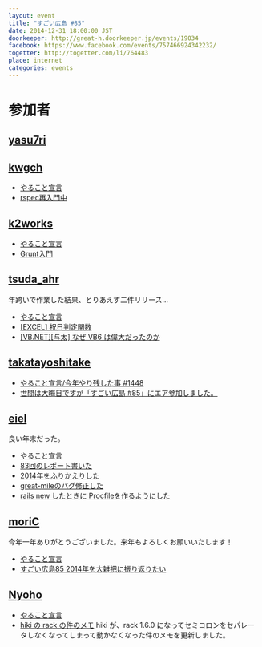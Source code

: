 ```yaml
---
layout: event
title: "すごい広島 #85"
date: 2014-12-31 18:00:00 JST
doorkeeper: http://great-h.doorkeeper.jp/events/19034
facebook: https://www.facebook.com/events/757466924342232/
togetter: http://togetter.com/li/764483
place: internet
categories: events
---
```


# 参加者


## [yasu7ri](https://github.com/yasu7ri)


## [kwgch](https://github.com/kwgch)

* [やること宣言](https://github.com/great-h/great-h.github.io/issues/1449)
* [rspec再入門中](https://github.com/kwgch/rspec_test)


## [k2works](https://github.com/k2works)

* [やること宣言](https://github.com/great-h/great-h.github.io/issues/1468)
* [Grunt入門](https://github.com/k2works/grunt_introduction)

## [tsuda_ahr](http://twitter.com/tsuda_ahr)

年跨いで作業した結果、とりあえず二件リリース…

* [やること宣言](https://github.com/great-h/great-h.github.io/issues/1451)
* [\[EXCEL\] 祝日判定関数](http://ooltcloud.expressweb.jp/201412/article_31211717.html)
* [\[VB.NET\]\[与太\] なぜ VB6 は偉大だったのか](http://ooltcloud.expressweb.jp/201501/article_01231502.html)

## [takatayoshitake](http://twitter.com/takatayoshitake)

* [やること宣言/今年やり残した事 #1448](https://github.com/great-h/great-h.github.io/issues/1448)
* [世間は大晦日ですが「すごい広島 #85」にエア参加しました。](http://tkt-study.tumblr.com/post/106752665500/20141231-greath085)


## [eiel](https://github.com/eiel)

良い年末だった。

* [やること宣言](https://github.com/great-h/great-h.github.io/issues/1445)
* [83回のレポート書いた](https://www.facebook.com/great.hiroshima/posts/500813326727984)
* [2014年をふりかえりした](http://blog.eiel.info/blog/2014/12/31/2014-monthy/)
* [great-mileのバグ修正した](https://github.com/great-h/great-mile/commit/cd87faed3843cb7feb560745908260d9b935d28d)
* [rails new したときに Procfileを作るようにした](http://qiita.com/eielh/items/6196cb825fe1ae5e3b4c)

## [moriC](https://github.com/moriC)

今年一年ありがとうございました。来年もよろしくお願いいたします！

* [やること宣言](https://github.com/great-h/great-h.github.io/issues/1454)
* [すごい広島85 2014年を大雑把に振り返りたい](http://moric-life.tumblr.com/post/106706277631)


## [Nyoho](http://nyoho.jp)

* [やること宣言](https://github.com/great-h/great-h.github.io/issues/1450)
* [hiki の rack の件のメモ](https://gist.github.com/Nyoho/6a20c0975cbeeecd6f9b) hiki が、rack 1.6.0 になってセミコロンをセパレータしなくなってしまって動かなくなった件のメモを更新しました。
